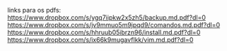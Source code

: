links para os pdfs:
https://www.dropbox.com/s/ygq7iipkw2x5zh5/backup.md.pdf?dl=0
https://www.dropbox.com/s/jv9mmuo5m9jpqd9/comandos.md.pdf?dl=0
https://www.dropbox.com/s/hhruub05ibrzn96/install.md.pdf?dl=0
https://www.dropbox.com/s/ix66k9mugavflkk/vim.md.pdf?dl=0
